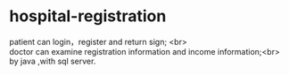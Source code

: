 # hospital-registration
patient can login，register and return sign; \<br>  
doctor can examine registration information and income information;\<br>  
by java ,with sql server.
